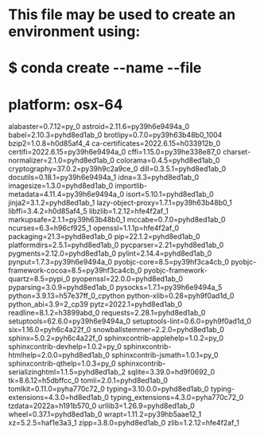 # This file may be used to create an environment using:
# $ conda create --name <env> --file <this file>
# platform: osx-64
alabaster=0.7.12=py_0
astroid=2.11.6=py39h6e9494a_0
babel=2.10.3=pyhd8ed1ab_0
brotlipy=0.7.0=py39h63b48b0_1004
bzip2=1.0.8=h0d85af4_4
ca-certificates=2022.6.15=h033912b_0
certifi=2022.6.15=py39h6e9494a_0
cffi=1.15.0=py39he338e87_0
charset-normalizer=2.1.0=pyhd8ed1ab_0
colorama=0.4.5=pyhd8ed1ab_0
cryptography=37.0.2=py39h9c2a9ce_0
dill=0.3.5.1=pyhd8ed1ab_0
docutils=0.18.1=py39h6e9494a_1
idna=3.3=pyhd8ed1ab_0
imagesize=1.3.0=pyhd8ed1ab_0
importlib-metadata=4.11.4=py39h6e9494a_0
isort=5.10.1=pyhd8ed1ab_0
jinja2=3.1.2=pyhd8ed1ab_1
lazy-object-proxy=1.7.1=py39h63b48b0_1
libffi=3.4.2=h0d85af4_5
libzlib=1.2.12=hfe4f2af_1
markupsafe=2.1.1=py39h63b48b0_1
mccabe=0.7.0=pyhd8ed1ab_0
ncurses=6.3=h96cf925_1
openssl=1.1.1p=hfe4f2af_0
packaging=21.3=pyhd8ed1ab_0
pip=22.1.2=pyhd8ed1ab_0
platformdirs=2.5.1=pyhd8ed1ab_0
pycparser=2.21=pyhd8ed1ab_0
pygments=2.12.0=pyhd8ed1ab_0
pylint=2.14.4=pyhd8ed1ab_0
pynput=1.7.3=py39h6e9494a_0
pyobjc-core=8.5=py39hf3ca4cb_0
pyobjc-framework-cocoa=8.5=py39hf3ca4cb_0
pyobjc-framework-quartz=8.5=pypi_0
pyopenssl=22.0.0=pyhd8ed1ab_0
pyparsing=3.0.9=pyhd8ed1ab_0
pysocks=1.7.1=py39h6e9494a_5
python=3.9.13=h57e37ff_0_cpython
python-xlib=0.28=pyh9f0ad1d_0
python_abi=3.9=2_cp39
pytz=2022.1=pyhd8ed1ab_0
readline=8.1.2=h3899abd_0
requests=2.28.1=pyhd8ed1ab_0
setuptools=62.6.0=py39h6e9494a_0
setuptools-lint=0.6.0=pyh9f0ad1d_0
six=1.16.0=pyh6c4a22f_0
snowballstemmer=2.2.0=pyhd8ed1ab_0
sphinx=5.0.2=pyh6c4a22f_0
sphinxcontrib-applehelp=1.0.2=py_0
sphinxcontrib-devhelp=1.0.2=py_0
sphinxcontrib-htmlhelp=2.0.0=pyhd8ed1ab_0
sphinxcontrib-jsmath=1.0.1=py_0
sphinxcontrib-qthelp=1.0.3=py_0
sphinxcontrib-serializinghtml=1.1.5=pyhd8ed1ab_2
sqlite=3.39.0=hd9f0692_0
tk=8.6.12=h5dbffcc_0
tomli=2.0.1=pyhd8ed1ab_0
tomlkit=0.11.0=pyha770c72_0
typing=3.10.0.0=pyhd8ed1ab_0
typing-extensions=4.3.0=hd8ed1ab_0
typing_extensions=4.3.0=pyha770c72_0
tzdata=2022a=h191b570_0
urllib3=1.26.9=pyhd8ed1ab_0
wheel=0.37.1=pyhd8ed1ab_0
wrapt=1.11.2=py39hb5aae12_1
xz=5.2.5=haf1e3a3_1
zipp=3.8.0=pyhd8ed1ab_0
zlib=1.2.12=hfe4f2af_1
